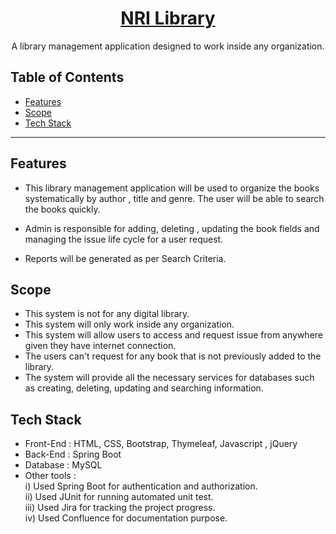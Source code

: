 

<a href=""><h1 align="center">NRI Library</h1></a>


<p align="center"> A library management application designed to work inside any organization.</p>

## Table of Contents

- [Features](#features)
- [Scope](#installation)
- [Tech Stack](#tech-stack)


---
## Features

- This library management application will be used to organize the books systematically by author , title and genre.  The user will be able to search the books quickly. 

- Admin is responsible for adding, deleting , updating the book fields and managing the issue life cycle for a user request.

- Reports will be generated as per Search Criteria.

## Scope

- This system is not for any digital library.
- This system will only work inside any organization.
- This system will allow users to access and request issue from anywhere given they have internet connection.
- The users can't request for any book that is not previously added to the library.
- The system will provide all the necessary services for databases such as creating, deleting, updating and searching information.



## Tech Stack

- Front-End : 
HTML, CSS, Bootstrap, Thymeleaf, Javascript , jQuery
- Back-End : 
Spring Boot
- Database :
MySQL
- Other tools  : <br>
  i) Used Spring Boot for authentication and authorization. <br>
 ii) Used JUnit for running automated unit test. <br>
iii) Used Jira for tracking the project progress.<br>
iv) Used Confluence for documentation purpose.
